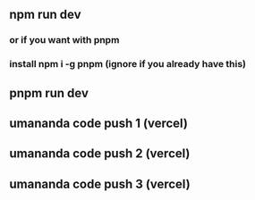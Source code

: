 ## npm run dev

### or if you want with pnpm

### install npm i -g pnpm (ignore if you already have this)

## pnpm run dev

## umananda code push 1 (vercel)
## umananda code push 2 (vercel)
## umananda code push 3 (vercel)